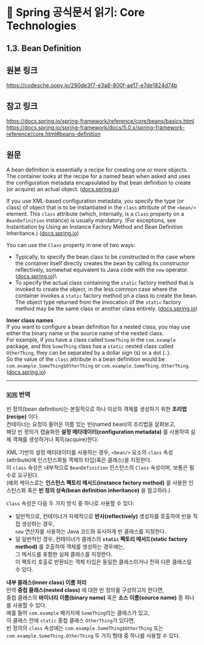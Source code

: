 # 🌱 Spring 공식문서 읽기: Core Technologies

## 1.3. Bean Definition

## 원본 링크
https://codesche.oopy.io/290de3f7-e3a8-800f-ae17-e7de1824d74b

## 참고 링크
https://docs.spring.io/spring-framework/reference/core/beans/basics.html
https://docs.spring.io/spring-framework/docs/5.0.x/spring-framework-reference/core.html#beans-definition

## 원문

A bean definition is essentially a recipe for creating one or more
objects. The container looks at the recipe for a named bean when asked
and uses the configuration metadata encapsulated by that bean definition
to create (or acquire) an actual object.
([docs.spring.io](https://docs.spring.io/spring-framework/reference/core/beans/definition.html?utm_source=chatgpt.com))

If you use XML‑based configuration metadata, you specify the type (or
class) of object that is to be instantiated in the `class` attribute of
the `<bean/>` element. This `class` attribute (which, internally, is a
`Class` property on a `BeanDefinition` instance) is usually mandatory.
(For exceptions, see Instantiation by Using an Instance Factory Method
and Bean Definition Inheritance.)
([docs.spring.io](https://docs.spring.io/spring-framework/docs/5.0.x/spring-framework-reference/core.html?utm_source=chatgpt.com))

You can use the `Class` property in one of two ways:
- Typically, to specify the bean class to be constructed in the case
where the container itself directly creates the bean by calling its
constructor reflectively, somewhat equivalent to Java code with the
`new` operator.
([docs.spring.io](https://docs.spring.io/spring-framework/docs/5.0.x/spring-framework-reference/core.html?utm_source=chatgpt.com))\
- To specify the actual class containing the `static` factory method
that is invoked to create the object, in the less common case where the
container invokes a `static` factory method on a class to create the
bean. The object type returned from the invocation of the `static`
factory method may be the same class or another class entirely.
([docs.spring.io](https://docs.spring.io/spring-framework/docs/5.0.x/spring-framework-reference/core.html?utm_source=chatgpt.com))

**Inner class names**\
If you want to configure a bean definition for a nested class, you may
use either the binary name or the source name of the nested class.\
For example, if you have a class called `SomeThing` in the `com.example`
package, and this `SomeThing` class has a `static` nested class called
`OtherThing`, they can be separated by a dollar sign (`$`) or a dot
(`.`).\
So the value of the `class` attribute in a bean definition would be
`com.example.SomeThing$OtherThing` or
`com.example.SomeThing.OtherThing`.
([docs.spring.io](https://docs.spring.io/spring-framework/docs/5.0.x/spring-framework-reference/core.html?utm_source=chatgpt.com))

------------------------------------------------------------------------

### 🇰🇷 번역

빈 정의(bean definition)는 본질적으로 하나 이상의 객체를 생성하기 위한
**조리법(recipe)** 이다.\
컨테이너는 요청이 들어온 이름 있는 빈(named bean)의 조리법을 살펴보고,\
해당 빈 정의가 캡슐화한 **설정 메타데이터(configuration metadata)** 를
사용하여 실제 객체를 생성하거나 획득(acquire)한다.

XML 기반의 설정 메타데이터를 사용하는 경우, `<bean/>` 요소의 `class`
속성(attribute)에 인스턴스화될 객체의 타입(혹은 클래스)을 지정한다.\
이 `class` 속성은 내부적으로 `BeanDefinition` 인스턴스의 `Class`
속성이며, 보통은 필수로 요구된다.\
(예외 케이스로는 **인스턴스 팩토리 메서드(instance factory method)** 를
사용한 인스턴스화 혹은 **빈 정의 상속(bean definition inheritance)** 을
참고하라.)

`Class` 속성은 다음 두 가지 방식 중 하나로 사용할 수 있다:
- 일반적으로, 컨테이너가 자체적으로 **반사(reflectively)** 생성자를
호출하여 빈을 직접 생성하는 경우,\
`new` 연산자를 사용하는 Java 코드와 유사하게 빈 클래스를 지정한다.
- 덜 일반적인 경우, 컨테이너가 클래스의 **`static` 팩토리
메서드(static factory method)** 를 호출하여 객체를 생성하는 경우에는,\
그 메서드를 포함한 실제 클래스를 지정한다.\
이 팩토리 호출로 반환되는 객체 타입은 동일한 클래스이거나 전혀 다른
클래스일 수 있다.

**내부 클래스(inner class) 이름 처리**\
만약 **중첩 클래스(nested class)** 에 대한 빈 정의를 구성하고자
한다면,\
중첩 클래스의 **바이너리 이름(binary name)** 혹은 **소스 이름(source
name)** 중 하나를 사용할 수 있다.\
예를 들어 `com.example` 패키지에 `SomeThing`라는 클래스가 있고,\
이 클래스 안에 `static` 중첩 클래스 `OtherThing`가 있다면,\
빈 정의의 `class` 속성에는 `com.example.SomeThing$OtherThing` 또는
`com.example.SomeThing.OtherThing` 두 가지 형태 중 하나를 사용할 수
있다.

